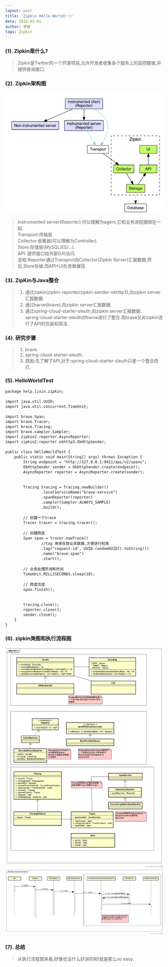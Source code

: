 ```yaml
---
layout: post
title: 'Zipkin Hello World(一)'
date: 2018-02-01
author: 李新
tags: Zipkin
---
```


### (1). Zipkin是什么?
> Zipkin是Twitter的一个开源项目,允许开发者收集各个服务上的监控数据,并提供查询接口.

### (2). Zipkin架构图
!["zipkin architecture"](/assets/zipkin/imgs/zipkin-architecture.png)

> Instrumented server(Reporter):可以理解为agent,它和业务进程捆绑在一起.    
> Transport:传输层.     
> Collector:收集器(可以理解为Controller).  
> Store:存储层(MySQL/ES/...).    
> API: 提供接口给外部(UI)访问.   
> 总结:Reporter通过Transport向Collector(Zipkin Server)汇报数据,然后,Store存储.而API+UI负责做展现.  

### (3). ZipKin与Java整合
> 1. 通过zipkin(zipkin-reporter/zipkin-sender-okhttp3),向zipkin server汇报数据.   
> 2. 通过barve(brave),向zipkin server汇报数据.   
> 3. 通过spring-cloud-starter-sleuth,向zipkin server汇报数据.   
> spring-cloud-starter-sleuth对barve进行了整合.而brave又对zipkin进行了API的包装和简洁.   

### (4). 研究步骤
> 1. brave.   
> 2. spring-cloud-starter-sleuth.   
> 3. 原因:先了解了API,对于:spring-cloud-starter-sleuth只是一个整合而已.  
### (5). HelloWorldTest
```
package help.lixin.zipkin;

import java.util.UUID;
import java.util.concurrent.TimeUnit;

import brave.Span;
import brave.Tracer;
import brave.Tracing;
import brave.sampler.Sampler;
import zipkin2.reporter.AsyncReporter;
import zipkin2.reporter.okhttp3.OkHttpSender;

public class HelloWorldTest {
	public static void main(String[] args) throws Exception {
		String endpoint = "http://127.0.0.1:9411/api/v2/spans";
		OkHttpSender sender = OkHttpSender.create(endpoint);
		AsyncReporter reporter = AsyncReporter.create(sender);
		
		
		Tracing tracing = Tracing.newBuilder()
				.localServiceName("brave-service")
				.spanReporter(reporter)
				.sampler(Sampler.ALWAYS_SAMPLE)
				.build();
		
		// 创建一个trace
		Tracer tracer = tracing.tracer();
		
		// 创建跨度
		Span span = tracer.newTrace()
				//tag 用来存放业务数据,方便进行检索
				.tag("request-id", UUID.randomUUID().toString())
				.name("brave-span")
				.start();
		
		// 业务处理所消耗时间
		TimeUnit.MILLISECONDS.sleep(10);
		
		// 跨度完成
		span.finish();
		
				
		tracing.close();
		reporter.close();
		sender.close();
	}
}
```
### (6). zipkin类图和执行流程图
!["brave类图"](/assets/zipkin/imgs/zipkin-Class-Diagram.jpg)
!["brave执行流程图"](/assets/zipkin/imgs/zipkin-Sequence-Diagram.jpg)

### (7). 总结
> 从执行流程图来看,好像也没什么好讲的啦!就是那么so easy. 